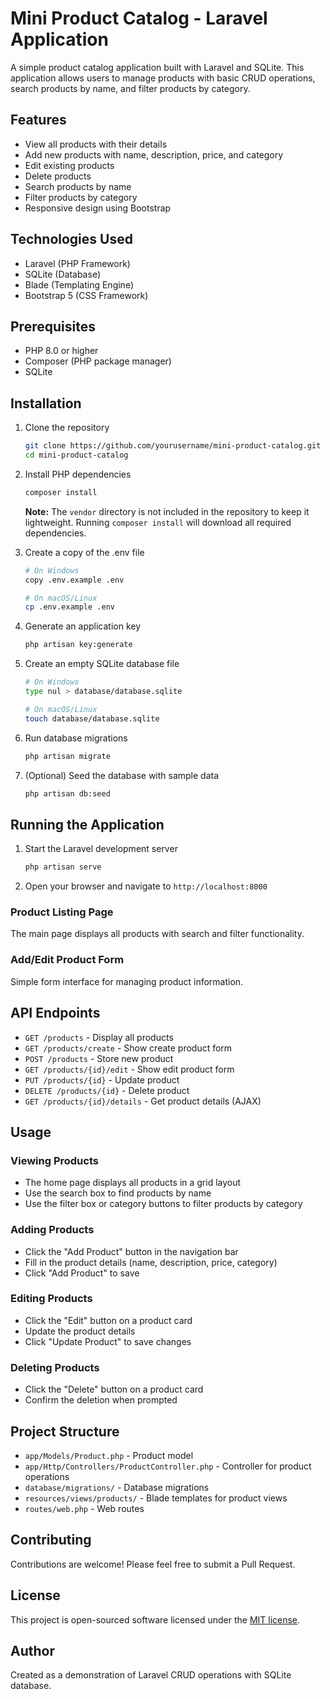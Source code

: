 # Mini Product Catalog - Laravel Application

A simple product catalog application built with Laravel and SQLite. This application allows users to manage products with basic CRUD operations, search products by name, and filter products by category.

## Features

- View all products with their details
- Add new products with name, description, price, and category
- Edit existing products
- Delete products
- Search products by name
- Filter products by category
- Responsive design using Bootstrap

## Technologies Used

- Laravel (PHP Framework)
- SQLite (Database)
- Blade (Templating Engine)
- Bootstrap 5 (CSS Framework)

## Prerequisites

- PHP 8.0 or higher
- Composer (PHP package manager)
- SQLite

## Installation

1. Clone the repository
   ```bash
   git clone https://github.com/yourusername/mini-product-catalog.git
   cd mini-product-catalog
   ```

3. Install PHP dependencies
   ```bash
   composer install
   ```
   
   **Note:** The `vendor` directory is not included in the repository to keep it lightweight. Running `composer install` will download all required dependencies.

4. Create a copy of the .env file
   ```bash
   # On Windows
   copy .env.example .env
   
   # On macOS/Linux
   cp .env.example .env
   ```

5. Generate an application key
   ```bash
   php artisan key:generate
   ```

6. Create an empty SQLite database file
   ```bash
   # On Windows
   type nul > database/database.sqlite
   
   # On macOS/Linux
   touch database/database.sqlite
   ```

7. Run database migrations
   ```bash
   php artisan migrate
   ```

8. (Optional) Seed the database with sample data
   ```bash
   php artisan db:seed
   ```

## Running the Application

1. Start the Laravel development server
   ```bash
   php artisan serve
   ```

2. Open your browser and navigate to `http://localhost:8000`


### Product Listing Page
The main page displays all products with search and filter functionality.

### Add/Edit Product Form
Simple form interface for managing product information.

## API Endpoints

- `GET /products` - Display all products
- `GET /products/create` - Show create product form
- `POST /products` - Store new product
- `GET /products/{id}/edit` - Show edit product form
- `PUT /products/{id}` - Update product
- `DELETE /products/{id}` - Delete product
- `GET /products/{id}/details` - Get product details (AJAX)

## Usage

### Viewing Products
- The home page displays all products in a grid layout
- Use the search box to find products by name
- Use the filter box or category buttons to filter products by category

### Adding Products
- Click the "Add Product" button in the navigation bar
- Fill in the product details (name, description, price, category)
- Click "Add Product" to save

### Editing Products
- Click the "Edit" button on a product card
- Update the product details
- Click "Update Product" to save changes

### Deleting Products
- Click the "Delete" button on a product card
- Confirm the deletion when prompted

## Project Structure

- `app/Models/Product.php` - Product model
- `app/Http/Controllers/ProductController.php` - Controller for product operations
- `database/migrations/` - Database migrations
- `resources/views/products/` - Blade templates for product views
- `routes/web.php` - Web routes

## Contributing

Contributions are welcome! Please feel free to submit a Pull Request.

## License

This project is open-sourced software licensed under the [MIT license](https://opensource.org/licenses/MIT).

## Author


Created as a demonstration of Laravel CRUD operations with SQLite database.
